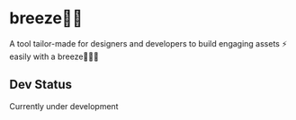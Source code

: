 # breeze🧘‍♂️

A tool tailor-made for designers and developers to build engaging assets ⚡️ easily with a breeze🧘‍♂️🎉

## Dev Status
Currently under development